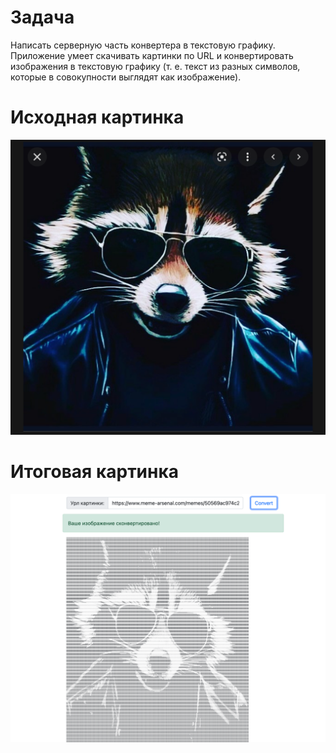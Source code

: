 # Задача
Написать серверную часть конвертера в текстовую графику. Приложение умеет скачивать картинки по URL и конвертировать изображения в текстовую графику (т. е. текст из разных символов, которые в совокупности выглядят как изображение).

# Исходная картинка
![](srcPicture.png)

# Итоговая картинка
![](resultPicture.png)